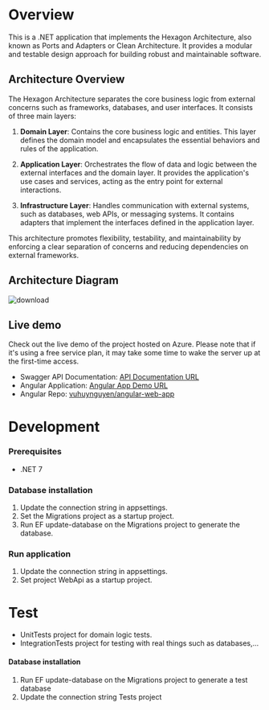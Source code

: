 # Overview

This is a .NET application that implements the Hexagon Architecture, also known as Ports and Adapters or Clean Architecture. It provides a modular and testable design approach for building robust and maintainable software.

## Architecture Overview

The Hexagon Architecture separates the core business logic from external concerns such as frameworks, databases, and user interfaces. It consists of three main layers:

1. **Domain Layer**: Contains the core business logic and entities. This layer defines the domain model and encapsulates the essential behaviors and rules of the application.

2. **Application Layer**: Orchestrates the flow of data and logic between the external interfaces and the domain layer. It provides the application's use cases and services, acting as the entry point for external interactions.

3. **Infrastructure Layer**: Handles communication with external systems, such as databases, web APIs, or messaging systems. It contains adapters that implement the interfaces defined in the application layer.

This architecture promotes flexibility, testability, and maintainability by enforcing a clear separation of concerns and reducing dependencies on external frameworks.

## Architecture Diagram
![download](https://github.com/vuhuynguyen/dotnet-api-application/assets/39457047/80964f71-7c0b-4224-bc27-1c72c95cb07d)

## Live demo
Check out the live demo of the project hosted on Azure.
Please note that if it's using a free service plan, it may take some time to wake the server up at the first-time access.

- Swagger API Documentation: [API Documentation URL](https://donet-test-api.azurewebsites.net/swagger/index.html)
- Angular Application: [Angular App Demo URL](https://demo-spa.azurewebsites.net/)
- Angular Repo: [vuhuynguyen/angular-web-app](https://github.com/vuhuynguyen/angular-web-app)


# Development

### Prerequisites
- .NET 7

### Database installation
1.  Update the connection string in appsettings.
2.  Set the Migrations project as a startup project.
3.	Run EF update-database on the Migrations project to generate the database.

### Run application
1.  Update the connection string in appsettings.
1.  Set project WebApi as a startup project.

# Test
- UnitTests project for domain logic tests.
- IntegrationTests project for testing with real things such as databases,...

#### Database installation
1.	Run EF update-database on the Migrations project to generate a test database
2.  Update the connection string Tests project
